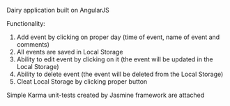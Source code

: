 Dairy application built on AngularJS

Functionality:
1) Add event by clicking on proper day (time of event, name of event and comments)
2) All events are saved in Local Storage
3) Ability to edit event by clicking on it (the event will be updated in the Local Storage)
4) Ability to delete event (the event will be deleted from the Local Storage)
5) Cleat Local Storage by clicking proper button

Simple Karma unit-tests created by Jasmine framework are attached